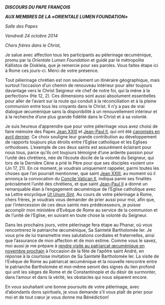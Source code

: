 ***DISCOURS DU PAPE FRANÇOIS***

***AUX MEMBRES DE LA «ORIENTALE LUMEN FOUNDATION»***

*Salle des Papes*

*Vendredi 24 octobre 2014*

*Chers frères dans le Christ,*

Je salue avec affection tous les participants au pèlerinage œcuménique, promu par la *Orientale Lumen Foundation* et guidé par le métropolite Kàllistos de Diokleia, que je remercie pour ses paroles. Vous faites étape ici à Rome ces jours-ci. Merci de votre présence.

Tout pèlerinage chrétien est non seulement un itinéraire géographique, mais surtout l’occasion d’un chemin de renouveau intérieur pour aller toujours davantage vers le Christ Seigneur «le chef de notre foi, qui la mène à la perfection» (He 12, 2). Ces dimensions sont aussi absolument essentielles pour aller de l’avant sur la route qui conduit à la réconciliation et à la pleine communion entre tous les croyants dans le Christ. Il n’y a pas de vrai dialogue œcuménique sans la disponibilité à un renouvellement intérieur et à la recherche d’une plus grande fidélité dans le Christ et à sa volonté.

Je suis heureux d’apprendre que pour votre pèlerinage vous avez choisi de faire mémoire des Papes [Jean XXIII](http://www.vatican.va/holy_father/john_xxiii/index_fr.htm) et [Jean-Paul II](http://www.vatican.va/holy_father/john_paul_ii/index_fr.htm), qui ont été [canonisés en avril dernier](http://www.vatican.va/special/canonizzazione-27042014/index_fr.html). Ce choix souligne leur grande contribution au développement de rapports toujours plus étroits entre l’Eglise catholique et les Eglises orthodoxes. L’exemple de ces deux saints est assurément éclairant pour nous tous, parce qu’ils ont toujours témoigné d’une ardente passion pour l’unité des chrétiens, née de l’écoute docile de la volonté du Seigneur, qui lors de la Dernière Cène a prié le Père pour que ses disciples «soient un» (Jn 17, 21). En ce moment, je voudrais uniquement rappeler, parmi toutes les choses que l’on pourrait mentionner, que saint [Jean XXIII](http://www.vatican.va/holy_father/john_xxiii/index_fr.htm), au moment où il annonça la convocation du [Concile Vatican II](http://www.vatican.va/archive/hist_councils/ii_vatican_council/index_fr.htm), indiqua parmi ses finalités précisément l’unité des chrétiens, et que saint [Jean-Paul II](http://www.vatican.va/holy_father/john_paul_ii/index_fr.htm) a donné un remarquable élan à l’engagement œcuménique de l’Eglise catholique avec sa Lettre encyclique *[Ut Unum Sint](http://www.vatican.va/holy_father/john_paul_ii/encyclicals/documents/hf_jp-ii_enc_25051995_ut-unum-sint_fr.html)*. Au cours de votre pèlerinage à Rome, chers frères, je voudrais vous demander de prier aussi pour moi, afin que, par l’intercession de ces deux saints mes prédécesseurs, je puisse accomplir mon ministère d’Evêque de Rome au service de la communion et de l’unité de l’Eglise, en suivant en toute chose la volonté du Seigneur.

Dans les prochains jours, votre pèlerinage fera étape au Phanar, où vous rencontrerez le patriarche œcuménique, Sa Sainteté Bartholomée Ier. Je vous prie de lui transmettre mes salutations cordiales et fraternelles, ainsi que l’assurance de mon affection et de mon estime. Comme vous le savez, moi aussi je me prépare à [rendre visite au patriarcat œcuménique en novembre prochain](http://w2.vatican.va/content/francesco/fr/travels/2014/outside/documents/papa-francesco-turchia-2014.html) à l’occasion de la fête de l’apôtre saint André, en réponse à la courtoise invitation de Sa Sainteté Bartholomée Ier. La visite de l’Evêque de Rome au patriarcat œcuménique et la nouvelle rencontre entre le patriarche Bartholomée et moi-même seront des signes du lien profond qui unit les sièges de Rome et de Constantinople et du désir de surmonter, dans l’amour et dans la vérité, les obstacles qui nous séparent encore.

En vous souhaitant une bonne poursuite de votre pèlerinage, avec d’abondants dons spirituels, je vous demande s’il vous plaît de prier pour moi et de tout cœur je vous donne ma Bénédiction!